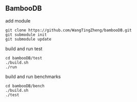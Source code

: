 ## BambooDB

add module

```shell
git clone https://github.com/WangTingZheng/bambooDB.git
git submodule init
git submodule update
```

build and run test

```shell
cd bambooDB/test
./build.sh
./run
```

build and run benchmarks

```shell
cd bambooDB/bench
./build.sh
./test
```

